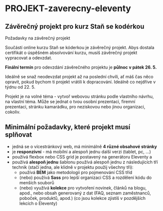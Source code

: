 # PROJEKT-zaverecny-eleventy

## Závěrečný projekt pro kurz Staň se kodérkou

Požadavky na závěrečný projekt

Součástí online kurzu Staň se kóderkou je závěrečný projekt. Abys dostala certifikát o úspěšném absolvování kurzu, musíš závěrečný projekt vypracovat a odevzdat.

**Finální termín** pro odevzdání závěrečného projektu je **půlnoc v pátek 26. 5.**

Ideálně se snaž neodevzdat projekt až na poslední chvíli, ať máš čas něco opravit, pokud bychom ti projekt vrátili k dopracování. Ideálně co nejdříve v týdnu od 22. 5.

Projekt je na volné téma - vytvoř webovou stránku podle vlastního návrhu, na vlastní téma. Může se jednat o tvou osobní prezentaci, firemní prezentaci, stránku kamarádku, pro neziskovou nebo jinou organizaci, cokoliv.

## Minimální požadavky, které projekt musí splňovat

- jedná se o vícestránkový web, má minimálně **4 různé obsahové stránky**
- je **responzivní** - má mobilní a alespoň jednu další verzi (tablet, pc, …)
- používá flexbox nebo CSS grid je postavený na generátoru Eleventy a
- používá **alespoň jednu** šablonu používá alespoň jednu z následujících tří technik (stačí jedna, ale klidně v projektu použij všechny tři):
  - používá **BEM** jako metodologii pro pojmenování CSS tříd
  - (nebo) používá **Sass** pro lepší organizaci CSS a rozdělení kódu do menších souborů
  - (nebo) využívá **kolekce** pro vytvoření novinek, článků na blogu, apod., nebo obsah generovaný z dat (FAQ, seznam zaměstnanců, poboček, produktů, apod.) (co jsou kolekce zjistíš v pozdějších lekcích o Eleventy)
